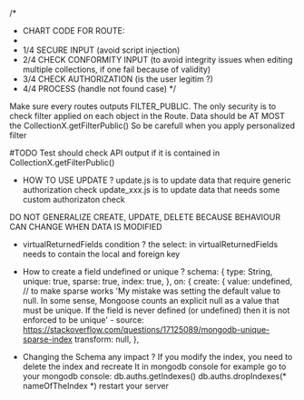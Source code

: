 /*
 * CHART CODE FOR ROUTE:
 * 
 * 1/4 SECURE INPUT (avoid script injection)
 * 2/4 CHECK CONFORMITY INPUT (to avoid integrity issues when editing multiple collections, if one fail because of validity)
 * 3/4 CHECK AUTHORIZATION (is the user legitim ?)
 * 4/4 PROCESS (handle not found case)
 */
 
Make sure every routes outputs FILTER_PUBLIC.
The only security is to check filter applied on each object in the Route.
Data should be AT MOST the CollectionX.getFilterPublic()
So be carefull when you apply personalized filter

#TODO Test should check API output if it is contained in CollectionX.getFilterPublic()

* HOW TO USE UPDATE ?
update.js       is to update data that require generic authorization check
update_xxx.js   is to update data that needs some custom authorizaton check

DO NOT GENERALIZE CREATE, UPDATE, DELETE
BECAUSE BEHAVIOUR CAN CHANGE WHEN DATA IS MODIFIED


* virtualReturnedFields condition ?
the select: in virtualReturnedFields needs to contain the local and foreign key

* How to create a field undefined or unique ?
    schema: {
        type: String,
        unique: true,
        sparse: true,
        index: true,
    },
    on: {
        create: {
            value: undefined, // to make sparse works 'My mistake was setting the default value to null. In some sense, Mongoose counts an explicit null as a value that must be unique. If the field is never defined (or undefined) then it is not enforced to be unique' - source: https://stackoverflow.com/questions/17125089/mongodb-unique-sparse-index
            transform: null,
        },

* Changing the Schema any impact ?
If you modify the index, you need to delete the index and recreate It in mongodb console for example
go to your mongodb console: 
db.auths.getIndexes()
db.auths.dropIndexes(* nameOfTheIndex *)
restart your server